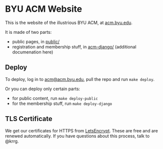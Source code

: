 # BYU ACM Website

This is the website of the illustrious BYU ACM, at [acm.byu.edu](https://acm.byu.edu).

It is made of two parts:
* public pages, in [public/](public)
* registration and membership stuff, in [acm-django/](acm-django) (additional documenation here)

## Deploy

To deploy, log in to acm@acm.byu.edu, pull the repo and run `make deploy`.

Or you can deploy only certain parts:
* for public content, run `make deploy-public`
* for the membership stuff, run `make deploy-django`

## TLS Certificate

We get our certificates for HTTPS from [LetsEncrypt](https://letsencrypt.org/).  These are free and are renewed automatically.  If you have questions about this process, talk to @krrg.
